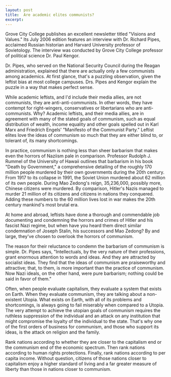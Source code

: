 ```yaml
---
layout: post
title:  Are academic elites communists?
excerpt:
---
```












Grove City College publishes an excellent newsletter titled "Visions and Values." Its July 2006 edition features an interview with Dr. Richard Pipes, acclaimed Russian historian and Harvard University professor of Sovietology. The interview was conducted by Grove City College professor of political science Dr. Paul Kengor.

Dr. Pipes, who served on the National Security Council during the Reagan administration, explained that there are actually only a few communists among academics. At first glance, that's a puzzling observation, given the leftist bias at most college campuses. Drs. Pipes and Kengor explain the puzzle in a way that makes perfect sense.

While academic leftists, and I'd include their media allies, are not communists, they are anti-anti-communists. In other words, they have contempt for right-wingers, conservatives or libertarians who are anti-communists. Why? Academic leftists, and their media allies, are in agreement with many of the stated goals of communism, such as equal distribution of wealth, income equality and other goals spelled out in Karl Marx and Friedrich Engels' "Manifesto of the Communist Party." Leftist elites love the ideas of communism so much that they are either blind to, or tolerant of, its many shortcomings.

In practice, communism is nothing less than sheer barbarism that makes even the horrors of Naziism pale in comparison. Professor Rudolph J. Rummel of the University of Hawaii outlines that barbarism in his book "Death by Government," a comprehensive detailing of the roughly 170 million people murdered by their own governments during the 20th century. From 1917 to its collapse in 1991, the Soviet Union murdered about 62 million of its own people. During Mao Zedong's reign, 35,236,000, possibly more, Chinese citizens were murdered. By comparison, Hitler's Nazis managed to murder 21 million of its citizens and citizens in nations they conquered. Adding these numbers to the 60 million lives lost in war makes the 20th century mankind's most brutal era.

At home and abroad, leftists have done a thorough and commendable job documenting and condemning the horrors and crimes of Hitler and his fascist Nazi regime, but when have you heard them direct similar condemnation of Joseph Stalin, his successors and Mao Zedong? By and large, they've chosen to overlook the horrors of communism.

The reason for their reluctance to condemn the barbarism of communism is simple. Dr. Pipes says, "Intellectuals, by the very nature of their professions, grant enormous attention to words and ideas. And they are attracted by socialist ideas. They find that the ideas of communism are praiseworthy and attractive; that, to them, is more important than the practice of communism. Now Nazi ideals, on the other hand, were pure barbarism; nothing could be said in favor of them."

Often, when people evaluate capitalism, they evaluate a system that exists on Earth. When they evaluate communism, they are talking about a non-existent Utopia. What exists on Earth, with all of its problems and shortcomings, is always going to fail miserably when compared to a Utopia. The very attempt to achieve the utopian goals of communism requires the ruthless suppression of the individual and an attack on any institution that might compromise the loyalty of the individual to the state. That's why one of the first orders of business for communism, and those who support its ideas, is the attack on religion and the family.

Rank nations according to whether they are closer to the capitalism end or the communism end of the economic spectrum. Then rank nations according to human rights protections. Finally, rank nations according to per capita income. Without question, citizens of those nations closer to capitalism enjoy a higher standard of living and a far greater measure of liberty than those in nations closer to communism.


